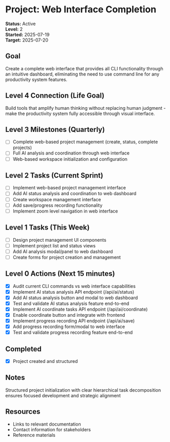# Project: Web Interface Completion

**Status:** Active  
**Level:** 2  
**Started:** 2025-07-19  
**Target:** 2025-07-20

## Goal
Create a complete web interface that provides all CLI functionality through an intuitive dashboard, eliminating the need to use command line for any productivity system features.

## Level 4 Connection (Life Goal)
Build tools that amplify human thinking without replacing human judgment - make the productivity system fully accessible through visual interface.

## Level 3 Milestones (Quarterly)
- [ ] Complete web-based project management (create, status, complete projects)
- [ ] Full AI analysis and coordination through web interface
- [ ] Web-based workspace initialization and configuration

## Level 2 Tasks (Current Sprint)
- [ ] Implement web-based project management interface
- [ ] Add AI status analysis and coordination to web dashboard
- [ ] Create workspace management interface
- [ ] Add save/progress recording functionality
- [ ] Implement zoom level navigation in web interface

## Level 1 Tasks (This Week)
- [ ] Design project management UI components
- [ ] Implement project list and status views
- [ ] Add AI analysis modal/panel to web dashboard
- [ ] Create forms for project creation and management

## Level 0 Actions (Next 15 minutes)
- [x] Audit current CLI commands vs web interface capabilities  
- [x] Implement AI status analysis API endpoint (/api/ai/status)
- [x] Add AI status analysis button and modal to web dashboard
- [x] Test and validate AI status analysis feature end-to-end
- [x] Implement AI coordinate tasks API endpoint (/api/ai/coordinate)
- [x] Enable coordinate button and integrate with frontend
- [x] Implement progress recording API endpoint (/api/ai/save)
- [x] Add progress recording form/modal to web interface
- [x] Test and validate progress recording feature end-to-end

## Completed
- [x] Project created and structured

## Notes
Structured project initialization with clear hierarchical task decomposition ensures focused development and strategic alignment

## Resources
- Links to relevant documentation
- Contact information for stakeholders
- Reference materials
